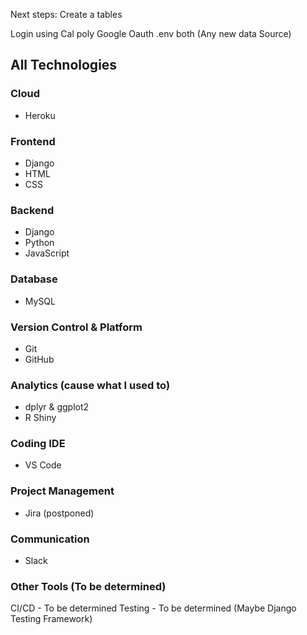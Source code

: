 


Next steps:
Create a tables

Login using Cal poly Google Oauth
.env both 
(Any new data Source)


## All Technologies

### Cloud
- Heroku

### Frontend
- Django
- HTML
- CSS

### Backend
- Django
- Python
- JavaScript

### Database
- MySQL

### Version Control & Platform
- Git
- GitHub


### Analytics (cause what I used to)
- dplyr & ggplot2
- R Shiny

### Coding IDE
- VS Code

### Project Management
- Jira (postponed)

### Communication
- Slack

### Other Tools (To be determined)
 CI/CD - To be determined
 Testing - To be determined (Maybe Django Testing Framework)
